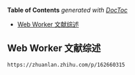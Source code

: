 <!-- START doctoc generated TOC please keep comment here to allow auto update -->
<!-- DON'T EDIT THIS SECTION, INSTEAD RE-RUN doctoc TO UPDATE -->
**Table of Contents**  *generated with [DocToc](https://github.com/thlorenz/doctoc)*

- [Web Worker 文献综述](#web-worker-%E6%96%87%E7%8C%AE%E7%BB%BC%E8%BF%B0)

<!-- END doctoc generated TOC please keep comment here to allow auto update -->

<!--
 * @Description: 
 * @Author: qiaolingniu
 * @Date: 2020-08-17 11:41:43
 * @LastEditors: qiaolingniu
 * @LastEditTime: 2020-08-17 11:41:55
 * @FilePath: /Learning/资源/文章/index.md
-->
## Web Worker 文献综述
    https://zhuanlan.zhihu.com/p/162660315